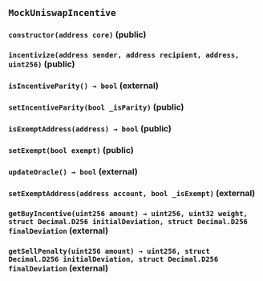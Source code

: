 ## `MockUniswapIncentive`






### `constructor(address core)` (public)





### `incentivize(address sender, address recipient, address, uint256)` (public)





### `isIncentiveParity() → bool` (external)





### `setIncentiveParity(bool _isParity)` (public)





### `isExemptAddress(address) → bool` (public)





### `setExempt(bool exempt)` (public)





### `updateOracle() → bool` (external)





### `setExemptAddress(address account, bool _isExempt)` (external)





### `getBuyIncentive(uint256 amount) → uint256, uint32 weight, struct Decimal.D256 initialDeviation, struct Decimal.D256 finalDeviation` (external)





### `getSellPenalty(uint256 amount) → uint256, struct Decimal.D256 initialDeviation, struct Decimal.D256 finalDeviation` (external)








